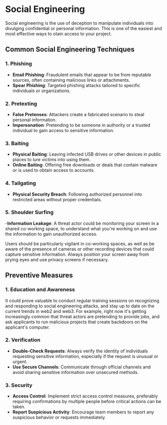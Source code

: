 # Social Engineering

Social engineering is the use of deception to manipulate individuals into divulging confidential or personal information. This is one of the easiest and most effective ways to otain access to your project.

## Common Social Engineering Techniques

### 1. Phishing

- **Email Phishing**: Fraudulent emails that appear to be from reputable sources, often containing malicious links or attachments.
- **Spear Phishing**: Targeted phishing attacks tailored to specific individuals or organizations.

### 2. Pretexting

- **False Pretenses**: Attackers create a fabricated scenario to steal personal information.
- **Impersonation**: Pretending to be someone in authority or a trusted individual to gain access to sensitive information.

### 3. Baiting

- **Physical Baiting**: Leaving infected USB drives or other devices in public places to lure victims into using them.
- **Online Baiting**: Offering free downloads or deals that contain malware or is used to obtain access to accounts.

### 4. Tailgating

- **Physical Security Breach**: Following authorized personnel into restricted areas without proper credentials.

### 5. Shoulder Surfing

-**Information Leakage**: A threat actor could be monitoring your screen in a shared co-working space, to understand what you're working on and use the information to gain unauthorized access.

Users should be particularly vigilant in co-working spaces, as well as be aware of the presence of cameras or other recording devices that could capture sensitive information. Always position your screen away from prying eyes and use privacy screens if necessary.

## Preventive Measures

### 1. Education and Awareness

It could prove valuable to conduct regular training sessions on recognizing and responding to social engineering attacks, and stay up to date on the current trends in web2 and web3. For example, right now it's getting increasingly common that threat actors are pretending to provide jobs, and ask applicants to run malicious projects that create backdoors on the applicant's computer.

### 2. Verification

- **Double-Check Requests**: Always verify the identity of individuals requesting sensitive information, especially if the request is unusual or urgent.
- **Use Secure Channels**: Communicate through official channels and avoid sharing sensitive information over unsecured methods.

### 3. Security

- **Access Control**: Implement strict access control measures, preferably requiring confirmations by multiple people before critical actions can be taken.
- **Report Suspicious Activity**: Encourage team members to report any suspicious behavior or requests immediately.
